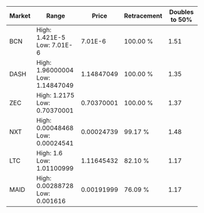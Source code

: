 | Market | Range | Price| Retracement | Doubles to 50% |
| --- | --- | --- | --- | --- |
| BCN | High: 1.421E-5<br />Low: 7.01E-6 | 7.01E-6 | 100.00 % | 1.51 |
| DASH | High: 1.96000004<br />Low: 1.14847049 | 1.14847049 | 100.00 % | 1.35 |
| ZEC | High: 1.2175<br />Low: 0.70370001 | 0.70370001 | 100.00 % | 1.37 |
| NXT | High: 0.00048468<br />Low: 0.00024541 | 0.00024739 | 99.17 % | 1.48 |
| LTC | High: 1.6<br />Low: 1.01100999 | 1.11645432 | 82.10 % | 1.17 |
| MAID | High: 0.00288728<br />Low: 0.001616 | 0.00191999 | 76.09 % | 1.17 |
